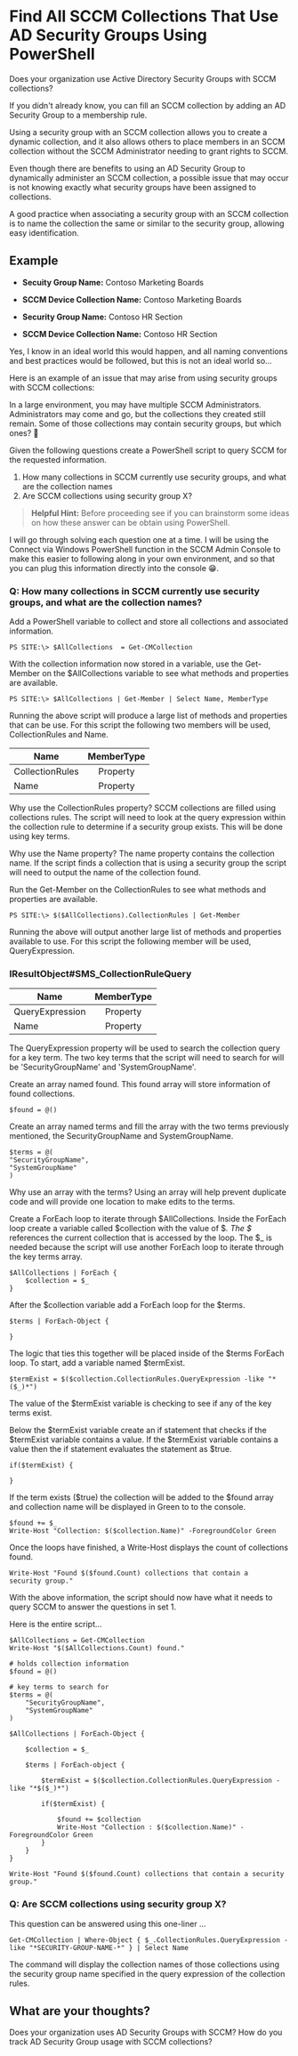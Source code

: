 # Find All SCCM Collections That Use AD Security Groups Using PowerShell

Does your organization use Active Directory Security Groups with SCCM collections?

If you didn't already know, you can fill an SCCM collection by adding an AD Security Group to a membership rule.

Using a security group with an SCCM collection allows you to create a dynamic collection, and it also allows others to place members in an SCCM collection without the SCCM Administrator needing to grant rights to SCCM.

Even though there are benefits to using an AD Security Group to dynamically administer an SCCM collection, a possible issue that may occur is not knowing exactly what security groups have been assigned to collections.

A good practice when associating a security group with an SCCM collection is to name the collection the same or similar to the security group, allowing easy identification.

## Example

* **Secuity Group Name:** Contoso Marketing Boards
* **SCCM Device Collection Name:** Contoso Marketing Boards

* **Security Group Name:** Contoso HR Section
* **SCCM Device Collection Name:** Contoso HR Section

Yes, I know in an ideal world this would happen, and all naming conventions and best practices would be followed, but this is not an ideal world so...

Here is an example of an issue that may arise from using security groups with SCCM collections:

In a large environment, you may have multiple SCCM Administrators. Administrators may come and go, but the collections they created still remain. Some of those collections may contain security groups, but which ones? 🤔

Given the following questions create a PowerShell script to query SCCM for the requested information.

1. How many collections in SCCM currently use security groups, and what are the collection names
2. Are SCCM collections using security group X?

> **Helpful Hint:** Before proceeding see if you can brainstorm some ideas on how these answer can be obtain using PowerShell.

I will go through solving each question one at a time. I will be using the Connect via Windows PowerShell function in the SCCM Admin Console to make this easier to following along in your own environment, and so that you can plug this information directly into the console 😁.

### Q: How many collections in SCCM currently use security groups, and what are the collection names?

Add a PowerShell variable to collect and store all collections and associated information.

```
PS SITE:\> $AllCollections  = Get-CMCollection
```

With the collection information now stored in a variable, use the Get-Member on the $AllCollections variable to see what methods and properties are available.

```
PS SITE:\> $AllCollections | Get-Member | Select Name, MemberType
```

Running the above script will produce a large list of methods and properties that can be use. For this script the following two members will be used, CollectionRules and Name.

| Name | MemberType |  
|-----------|:-----------:| 
| CollectionRules | Property | 
| Name | Property |

Why use the CollectionRules property? SCCM collections are filled using collections rules. The script will need to look at the query expression within the collection rule to determine if a security group exists. This will be done using key terms.

Why use the Name property? The name property contains the collection name. If the script finds a collection that is using a security group the script will need to output the name of the collection found.

Run the Get-Member on the CollectionRules to see what methods and properties are available.

```
PS SITE:\> $($AllCollections).CollectionRules | Get-Member
```

Running the above will output another large list of methods and properties available to use. For this script the following member will be used, QueryExpression.

### IResultObject#SMS_CollectionRuleQuery

| Name | MemberType |  
|-----------|:-----------:| 
| QueryExpression | Property | 
| Name | Property |

The QueryExpression property will be used to search the collection query for a key term. The two key terms that the script will need to search for will be 'SecurityGroupName' and 'SystemGroupName'.

Create an array named found. This found array will store information of found collections.

```
$found = @()
```

Create an array named terms and fill the array with the two terms previously mentioned, the SecurityGroupName and SystemGroupName.

```
$terms = @(
"SecurityGroupName",
"SystemGroupName"
)
```

Why use an array with the terms? Using an array will help prevent duplicate code and will provide one location to make edits to the terms.

Create a ForEach loop to iterate through $AllCollections. Inside the ForEach loop create a variable called $collection with the value of $_. The $_ references the current collection that is accessed by the loop. The $_ is needed because the script will use another ForEach loop to iterate through the key terms array.

```
$AllCollections | ForEach {
	$collection = $_
}
```

After the $collection variable add a ForEach loop for the $terms.

```
$terms | ForEach-Object {

}
```

The logic that ties this together will be placed inside of the $terms ForEach loop. To start, add a variable named $termExist.

```
$termExist = $($collection.CollectionRules.QueryExpression -like "*($_)*")
```

The value of the $termExist variable is checking to see if any of the key terms exist.

Below the $termExist variable create an if statement that checks if the $termExist variable contains a value. If the $termExist variable contains a value then the if statement evaluates the statement as $true.

```
if($termExist) {

}
```

If the term exists ($true) the collection will be added to the $found array and collection name will be displayed in Green to to the console.

```
$found += $_
Write-Host "Collection: $($collection.Name)" -ForegroundColor Green
```

Once the loops have finished, a Write-Host displays the count of collections found.

```
Write-Host "Found $($found.Count) collections that contain a 
security group."
```

With the above information, the script should now have what it needs to query SCCM to answer the questions in set 1.

Here is the entire script...

```
$AllCollections = Get-CMCollection
Write-Host "$($AllCollections.Count) found."

# holds collection information
$found = @()

# key terms to search for
$terms = @(
    "SecurityGroupName",
    "SystemGroupName"
)

$AllCollections | ForEach-Object {

    $collection = $_

    $terms | ForEach-object {

        $termExist = $($collection.CollectionRules.QueryExpression -like "*$($_)*")

        if($termExist) {
        
            $found += $collection
            Write-Host "Collection : $($collection.Name)" -ForegroundColor Green           
        }
    }
}

Write-Host "Found $($found.Count) collections that contain a security group."
```

### Q: Are SCCM collections using security group X?

This question can be answered using this one-liner …

```
Get-CMCollection | Where-Object { $_.CollectionRules.QueryExpression -like "*SECURITY-GROUP-NAME-*" } | Select Name
```

The command will display the collection names of those collections using the security group name specified in the query expression of the collection rules.

## What are your thoughts?

Does your organization uses AD Security Groups with SCCM? How do you track AD Security Group usage with SCCM collections?